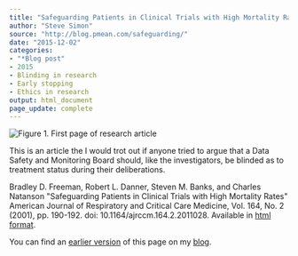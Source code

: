 ```yaml
---
title: "Safeguarding Patients in Clinical Trials with High Mortality Rates"
author: "Steve Simon"
source: "http://blog.pmean.com/safeguarding/"
date: "2015-12-02"
categories:
- "*Blog post"
- 2015
- Blinding in research
- Early stopping
- Ethics in research
output: html_document
page_update: complete
---
```


![Figure 1. First page of research article](http://www.pmean.com/new-images/15/safeguarding01.png)

<div class="notes">

This is an article the I would trot out if anyone tried to argue that a Data Safety and Monitoring Board should, like the investigators, be blinded as to treatment status during their deliberations.

Bradley D. Freeman, Robert L. Danner, Steven M. Banks, and Charles Natanson "Safeguarding Patients in Clinical Trials with High Mortality Rates" American Journal of Respiratory and Critical Care Medicine, Vol. 164, No. 2 (2001), pp. 190-192. doi: 10.1164/ajrccm.164.2.2011028. Available in [html format][fre1].

You can find an [earlier version][sim1] of this page on my [blog][sim2].

[sim1]: http://blog.pmean.com/safeguarding/
[sim2]: http://blog.pmean.com

[fre1]: http://www.atsjournals.org/doi/full/10.1164/ajrccm.164.2.2011028

</div>
